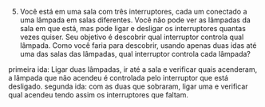 5) Você está em uma sala com três interruptores, cada um conectado a uma lâmpada em salas diferentes. Você não pode ver as lâmpadas da sala em que está, mas pode ligar e desligar os interruptores quantas vezes quiser. Seu objetivo é descobrir qual interruptor controla qual lâmpada. Como você faria para descobrir, usando apenas duas idas até uma das salas das lâmpadas, qual interruptor controla cada lâmpada? 

primeira ida: Ligar duas lâmpadas, ir até a sala e verificar quais acenderam, a lâmpada que não acendeu é controlada pelo interruptor que está desligado.
segunda ida: com as duas que sobraram, ligar uma e verificar qual acendeu tendo assim os interruptores que faltam.
